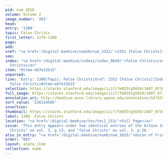```yaml
---
pid: num_1816
volume: Volume 2
image_number: '263'
head:
entry: '1300'
topic: False Christs
first_letter: 1276-1300
page:
add:
xref: "<a href='/digital-beehive/num10/num_3322/'>2352 [False Christs]</a>"
see:
index: "<a href='/digital-beehive/index1/index_0649/'>false Christs</a>|<a href='/digital-beehive/index1/index_0649/'>false
  Christs</a>"
item: "#item-eb7e32b15"
unparsed:
line: 'Entry: 1300|Topic: False Christs|Xref: 2352 [False Christs]|Index: false Christs|Index:
  false Christs|#item-eb7e32b15'
selection: https://stacks.stanford.edu/image/iiif/fm855tg5659/1607_0730/423,4566,2817,473/full/0/default.jpg
full_image: https://stacks.stanford.edu/image/iiif/fm855tg5659/1607_0730/full/full/0/default.jpg
annotation_uri: http://beehive-anno.library.upenn.edu/annotation/1673299927367
sort_value: '226314566'
insertion:
thumbnail: https://stacks.stanford.edu/image/iiif/fm855tg5659/1607_0730/423,4566,600,180/250,/0/default.jpg
label: 1300. False Christs
location: "<a href='/digital-beehive/toc/toc2_253/'>Full Page</a>"
issue: 'This entry appears under two identical entries of the Octavo Index: "false
  Christs" on vol. 3, p.13, and "false Christs" on vol. 3, p.20.'
also_in_entry: "<a href='/digital-beehive/num6/num_1815/'>Union of Friends</a>"
order: '083'
layout: alpha_item
collection: num6
---
```

